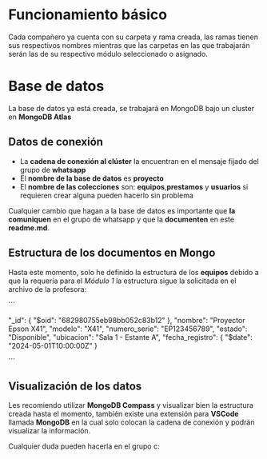 # Funcionamiento básico

Cada compañero ya cuenta con su carpeta y rama creada, las ramas tienen sus respectivos nombres
mientras que las carpetas en las que trabajarán serán las de su respectivo módulo seleccionado o
asignado.

# Base de datos
La base de datos ya está creada, se trabajará en MongoDB bajo un cluster en **MongoDB Atlas**

## Datos de conexión
- La **cadena de conexión al clúster** la encuentran en el mensaje fijado del grupo de **whatsapp**
- El **nombre de la base de datos** es **proyecto**
- El **nombre de las colecciones** son: **equipos**,**prestamos** y **usuarios** si requieren crear alguna pueden hacerlo sin problema

Cualquier cambio que hagan a la base de datos es importante que **la comuniquen** en el grupo de whatsapp y que 
la **documenten** en este **readme.md**.

## Estructura de los documentos en Mongo
Hasta este momento, solo he definido la estructura de los **equipos** debido a que la requería para el _Módulo 1_
la estructura sigue la solicitada en el archivo de la profesora:

´´´

"_id": {
    "$oid": "682980755eb98bb052c83b12"
  },
  "nombre": "Proyector Epson X41",
  "modelo": "X41",
  "numero_serie": "EP123456789",
  "estado": "Disponible",
  "ubicacion": "Sala 1 - Estante A",
  "fecha_registro": {
    "$date": "2024-05-01T10:00:00Z"
  }

´´´
## Visualización de los datos
Les recomiendo utilizar **MongoDB Compass** y visualizar bien la estructura creada hasta el momento, también existe una extensión 
para **VSCode** llamada **MongoDB** en la cual solo colocan la cadena de conexión y podrán visualizar la información.

Cualquier duda pueden hacerla en el grupo c:
